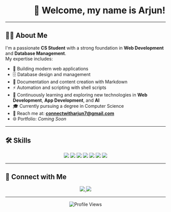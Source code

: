 <!-- Dynamic Welcome Text -->
<h1 align="center">
  <marquee behavior="alternate" direction="left" scrollamount="6">
    👋 Welcome, my name is Arjun!
  </marquee>
</h1>

---

## 👨‍💻 About Me
I'm a passionate **CS Student** with a strong foundation in **Web Development** and **Database Management**.  
My expertise includes:

- 🚀 Building modern web applications  
- 🗄️ Database design and management  
- 📝 Documentation and content creation with Markdown  
- ⚡ Automation and scripting with shell scripts  
- 🌱 Continuously learning and exploring new technologies in **Web Development**, **App Development**, and **AI**  
- 🎓 Currently pursuing a degree in Computer Science  
- 📩 Reach me at: **[connectwitharjun7@gmail.com](mailto:connectwitharjun7@gmail.com)**  
- 🌐 Portfolio: *Coming Soon*  

---

## 🛠️ Skills  

<p align="center">
  <img src="https://img.shields.io/badge/SQL-336791?style=for-the-badge&logo=postgresql&logoColor=white" />
  <img src="https://img.shields.io/badge/Python-3776AB?style=for-the-badge&logo=python&logoColor=white" />
  <img src="https://img.shields.io/badge/C-00599C?style=for-the-badge&logo=c&logoColor=white" />
  <img src="https://img.shields.io/badge/HTML5-E34F26?style=for-the-badge&logo=html5&logoColor=white" />
  <img src="https://img.shields.io/badge/CSS3-1572B6?style=for-the-badge&logo=css3&logoColor=white" />
  <img src="https://img.shields.io/badge/Flask-000000?style=for-the-badge&logo=flask&logoColor=white" />
  <img src="https://img.shields.io/badge/VS%20Code-0078D4?style=for-the-badge&logo=visual-studio-code&logoColor=white" />
</p>

---

## 🤝 Connect with Me  

<p align="center">
  <a href="https://github.com/arjun-kale">
    <img src="https://img.shields.io/badge/GitHub-000000?style=for-the-badge&logo=github&logoColor=white" />
  </a>
  <a href="https://instagram.com/_arjunkale777">
    <img src="https://img.shields.io/badge/Instagram-E4405F?style=for-the-badge&logo=instagram&logoColor=white" />
  </a>
</p>

---

<p align="center">  
  <img src="https://komarev.com/ghpvc/?username=arjun-kale&label=Profile%20views&color=blue&style=flat" alt="Profile Views" />  
</p>
